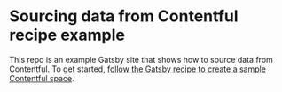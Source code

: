 # Sourcing data from Contentful recipe example

This repo is an example Gatsby site that shows how to source data from Contentful. To get started, [follow the Gatsby recipe to create a sample Contentful space](https://www.gatsbyjs.com/docs/recipes/sourcing-data#sourcing-data-from-contentful).
